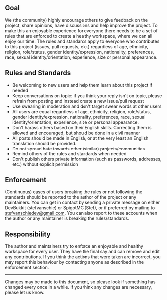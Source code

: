 ## Goal

We (the community) highly encourage others to give feedback on the project, share opinions, have discussions and help improve the project.
To make this an enjoyable experience for everyone there needs to be a set of rules that are enforced to create a healthy workspace, where we
can all enjoy our time. The rules and standards apply to everyone who contributes to this project (issues, pull requests, etc.) regardless
of age, ethnicity, religion, role/status, gender identity/expression, nationality, preferences, race, sexual identity/orientation,
experience, size or personal appearance.

## Rules and Standards

* Be welcoming to new users and help them learn about this project if needed
* Keep conversations on topic: if you think your reply isn't on topic, please refrain from posting and instead create a new issue/pull request
* Use swearing in moderation and don't target swear words at other users
* All users are equal regardless of age, ethnicity, religion, role/status, gender identity/expression, nationality, preferences, race, sexual identity/orientation, experience, size or personal appearance.
* Don't harass others based on their English skills. Correcting them is allowed and encouraged, but should be done in a civil manner
* All posts should be made in English, or at the very least an English translation should be provided.
* Do not spread hate towards other (similar) projects/communities
* Remind others of the rules and standards when needed
* Don't publish others private information (such as passwords, addresses, etc.) without explicit permission

## Enforcement

(Continuous) cases of users breaking the rules or not following the standards should be reported to the author of the project or
any maintainers. You can get in contact by sending a private message on either DevBukkit (stefvanschie) or SpigotMC (Stef), or if
preferred by mailing to stefvanschiedev@gmail.com. You can also report to these accounts when the author or any maintainer is breaking the
rules/standards.

## Responsibility

The author and maintainers try to enforce an enjoyable and healthy workspace for every user. They have the final say and can remove and edit
any contributions. If you think the actions that were taken are incorrect, you may report this behaviour by contacting anyone as described in the
enforcement section.

---

Changes may be made to this document, so please look if something has changed every once in a while. If you think any changes are necessary,
please let us know.